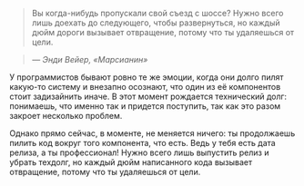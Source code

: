 ﻿> Вы когда-нибудь пропускали свой съезд с шоссе? Нужно всего лишь доехать до следующего, чтобы развернуться, но каждый дюйм дороги вызывает отвращение, потому что ты удаляешься от цели.

>*― Энди Вейер, «Марсианин»*

У программистов бывают ровно те же эмоции, когда они долго пилят какую-то систему и внезапно осознают, что один из её компонентов стоит задизайнить иначе. В этот момент рождается технический долг: понимаешь, что именно так и придется поступить, так как это разом закроет несколько проблем.

Однако прямо сейчас, в моменте, не меняется ничего: ты продолжаешь пилить код вокруг того компонента, что есть. Ведь у тебя есть дата релиза, а ты профессионал! Нужно всего лишь выпустить релиз и убрать техдолг, но каждый дюйм написанного кода вызывает отвращение, потому что ты удаляешься от цели.